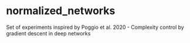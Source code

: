 # normalized_networks
Set of experiments inspired by Poggio et al. 2020 - Complexity control by gradient descent in deep networks
